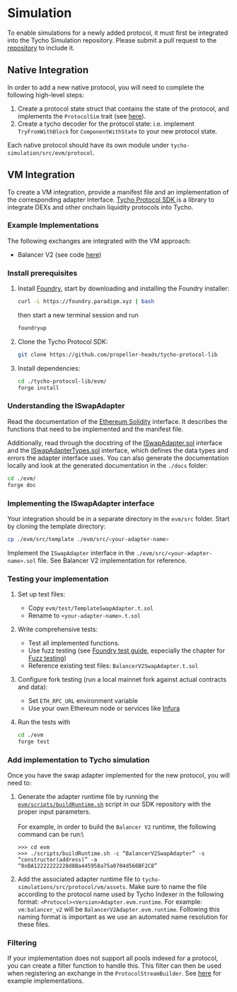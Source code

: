 # Simulation

To enable simulations for a newly added protocol, it must first be integrated into the Tycho Simulation repository. Please submit a pull request to the [repository](https://github.com/propeller-heads/tycho-simulation) to include it.

## Native Integration

In order to add a new native protocol, you will need to complete the following high-level steps:

1. Create a protocol state struct that contains the state of the protocol, and implements the `ProtocolSim` trait (see [here](https://github.com/propeller-heads/tycho-simulation/blob/a50b24dc1cd2421719eb5f6a636b4fa8a9e8cd78/src/protocol/state.rs#L64)).
2. Create a tycho decoder for the protocol state: i.e. implement `TryFromWithBlock` for `ComponentWithState` to your new protocol state.

Each native protocol should have its own module under `tycho-simulation/src/evm/protocol`.

## VM Integration

To create a VM integration, provide a manifest file and an implementation of the corresponding adapter interface. [Tycho Protocol SDK ](https://github.com/propeller-heads/tycho-protocol-sdk)is a library to integrate DEXs and other onchain liquidity protocols into Tycho.

### Example Implementations <a href="#example-implementations" id="example-implementations"></a>

The following exchanges are integrated with the VM approach:

* Balancer V2 (see code [here](https://github.com/propeller-heads/tycho-protocol-sdk/blob/main/evm/src/balancer-v2/BalancerV2SwapAdapter.sol))

### Install prerequisites <a href="#install-prerequisites" id="install-prerequisites"></a>

1.  Install [Foundry](https://book.getfoundry.sh/getting-started/installation#using-foundryup), start by downloading and installing the Foundry installer:

    ```bash
    curl -L https://foundry.paradigm.xyz | bash
    ```

    then start a new terminal session and run

    ```bash
    foundryup
    ```
2.  Clone the Tycho Protocol SDK:

    ```bash
    git clone https://github.com/propeller-heads/tycho-protocol-lib
    ```
3.  Install dependencies:

    ```bash
    cd ./tycho-protocol-lib/evm/
    forge install
    ```

### Understanding the ISwapAdapter <a href="#understanding-the-iswapadapter" id="understanding-the-iswapadapter"></a>

Read the documentation of the [Ethereum Solidity](ethereum-solidity.md) interface. It describes the functions that need to be implemented and the manifest file.

Additionally, read through the docstring of the [ISwapAdapter.sol](https://github.com/propeller-heads/propeller-venue-lib/blob/main/evm/src/interfaces/ISwapAdapter.sol) interface and the [ISwapAdapterTypes.sol](https://github.com/propeller-heads/propeller-venue-lib/blob/main/evm/src/interfaces/ISwapAdapterTypes.sol) interface, which defines the data types and errors the adapter interface uses. You can also generate the documentation locally and look at the generated documentation in the `./docs` folder:

```bash
cd ./evm/
forge doc
```

### Implementing the ISwapAdapter interface <a href="#implementing-the-iswapadapter-interface" id="implementing-the-iswapadapter-interface"></a>

Your integration should be in a separate directory in the `evm/src` folder. Start by cloning the template directory:

```bash
cp ./evm/src/template ./evm/src/<your-adapter-name>
```

Implement the `ISwapAdapter` interface in the `./evm/src/<your-adapter-name>.sol` file. See Balancer V2 implementation for reference.

### Testing your implementation <a href="#testing-your-implementation" id="testing-your-implementation"></a>

1. Set up test files:
   * Copy `evm/test/TemplateSwapAdapter.t.sol`
   * Rename to `<your-adapter-name>.t.sol`
2. Write comprehensive tests:
   * Test all implemented functions.
   * Use fuzz testing (see [Foundry test guide](https://book.getfoundry.sh/forge/tests), especially the chapter for [Fuzz testing](https://book.getfoundry.sh/forge/fuzz-testing))
   * Reference existing test files: `BalancerV2SwapAdapter.t.sol`
3. Configure fork testing (run a local mainnet fork against actual contracts and data):
   * Set `ETH_RPC_URL` environment variable
   * Use your own Ethereum node or services like [Infura](https://infura.io/)
4.  Run the tests with

    ```bash
    cd ./evm
    forge test
    ```

### Add implementation to Tycho simulation

Once you have the swap adapter implemented for the new protocol, you will need to:

1.  Generate the adapter runtime file by running the [`evm/scripts/buildRuntime.sh`](https://github.com/propeller-heads/tycho-protocol-sdk/blob/115e552f2f7ac99cc07289e0367a98f221862d7e/evm/scripts/buildRuntime.sh)  script in our SDK repository with the proper input parameters.\
    \
    For example, in order to build the `Balancer V2` runtime, the following command can be run:\


    ```
    >>> cd evm
    >>> ./scripts/buildRuntime.sh -c “BalancerV2SwapAdapter” -s “constructor(address)” -a “0xBA12222222228d8Ba445958a75a0704d566BF2C8”
    ```


2. Add the associated adapter runtime file to `tycho-simulations/src/protocol/vm/assets`. Make sure to name the file according to the protocol name used by Tycho Indexer in the following format: `<Protocol><Version>Adapter.evm.runtime`. For example: `vm:balancer_v2` will be `BalancerV2Adapter.evm.runtime`. Following this naming format is important as we use an automated name resolution for these files.

### Filtering

If your implementation does not support all pools indexed for a protocol, you can create a filter function to handle this. This filter can then be used when registering an exchange in the `ProtocolStreamBuilder`. See [here](https://github.com/propeller-heads/tycho-simulation/blob/03d845a363836e6371e10e9f24d9c7f2042fa4db/src/evm/protocol/filters.rs) for example implementations.
